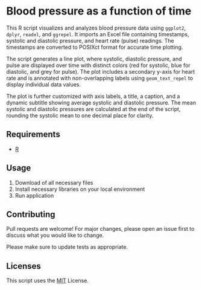 # Blood pressure as a function of time

This R script visualizes and analyzes blood pressure data using `ggplot2`, `dplyr`, `readxl`, and `ggrepel`. It imports an Excel file containing timestamps, systolic and diastolic pressure, and heart rate (pulse) readings. The timestamps are converted to POSIXct format for accurate time plotting.

The script generates a line plot, where systolic, diastolic pressure, and pulse are displayed over time with distinct colors (red for systolic, blue for diastolic, and grey for pulse). The plot includes a secondary y-axis for heart rate and is annotated with non-overlapping labels using `geom_text_repel` to display individual data values.

The plot is further customized with axis labels, a title, a caption, and a dynamic subtitle showing average systolic and diastolic pressure. The mean systolic and diastolic pressures are calculated at the end of the script, rounding the systolic mean to one decimal place for clarity.

## Requirements
- [R](https://www.r-project.org)

## Usage

1. Download of all necessary files
2. Install necessary libraries on your local environment
3. Run application

## Contributing

Pull requests are welcome! For major changes, please open an issue first
to discuss what you would like to change.

Please make sure to update tests as appropriate.

## Licenses
This script uses the [MIT](https://choosealicense.com/licenses/mit/) License.
